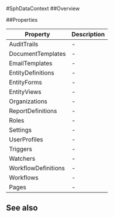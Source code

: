 #SphDataContext
##Overview



##Properties
<table class="table table-condensed table-bordered">
    <thead>
<tr>
<th>Property</th>
<th>Description</th>
</tr>
</thead>
<tbody>
<tr><td>AuditTrails</td><td> - </td></tr>
<tr><td>DocumentTemplates</td><td> - </td></tr>
<tr><td>EmailTemplates</td><td> - </td></tr>
<tr><td>EntityDefinitions</td><td> - </td></tr>
<tr><td>EntityForms</td><td> - </td></tr>
<tr><td>EntityViews</td><td> - </td></tr>
<tr><td>Organizations</td><td> - </td></tr>
<tr><td>ReportDefinitions</td><td> - </td></tr>
<tr><td>Roles</td><td> - </td></tr>
<tr><td>Settings</td><td> - </td></tr>
<tr><td>UserProfiles</td><td> - </td></tr>
<tr><td>Triggers</td><td> - </td></tr>
<tr><td>Watchers</td><td> - </td></tr>
<tr><td>WorkflowDefinitions</td><td> - </td></tr>
<tr><td>Workflows</td><td> - </td></tr>
<tr><td>Pages</td><td> - </td></tr>
</tbody></table>



## See also

